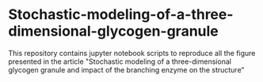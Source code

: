 # Stochastic-modeling-of-a-three-dimensional-glycogen-granule

This repository contains jupyter notebook scripts to reproduce all the figure presented in the article "Stochastic modeling of a three-dimensional glycogen granule and impact of the branching enzyme on the structure"
